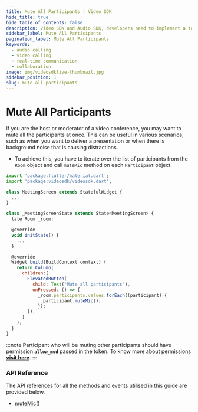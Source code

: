 ```yaml
---
title: Mute All Participants | Video SDK
hide_title: true
hide_table_of_contents: false
description: Video SDK and Audio SDK, developers need to implement a token server. This requires efforts on both the front-end and backend.
sidebar_label: Mute All Participants
pagination_label: Mute All Participants
keywords:
  - audio calling
  - video calling
  - real-time communication
  - collaboration
image: img/videosdklive-thumbnail.jpg
sidebar_position: 1
slug: mute-all-participants
---
```


# Mute All Participants

If you are the host or moderator of a video conference, you may want to mute all the participants at once. This can be useful in various scenarios, such as when you want to deliver a presentation or when there is background noise that is causing distractions.

- To achieve this, you have to iterate over the list of participants from the `Room` object and call `muteMic` method on each `Participant` object.

```javascript
import 'package:flutter/material.dart';
import 'package:videosdk/videosdk.dart';

class MeetingScreen extends StatefulWidget {
  ...
}

class _MeetingScreenState extends State<MeetingScreen> {
  late Room _room;

  @override
  void initState() {
    ...
  }

  @override
  Widget build(BuildContext context) {
    return Column(
      children:[
        ElevatedButton(
          child: Text("Mute all participants"),
          onPressed: () => {
            _room.participants.values.forEach((participant) {
              participant.muteMic();
            });
        }),
      ]
    );
  }
}
```

:::note
Participant who will be muting other participants should have permission **`allow_mod`** passed in the token. To know more about permissions [**visit here**](/react-native/guide/video-and-audio-calling-api-sdk/authentication-and-token).
:::

### API Reference

The API references for all the methods and events utilised in this guide are provided below.

- [muteMic()](/flutter/api/sdk-reference/participant-class/methods#mutemic)
